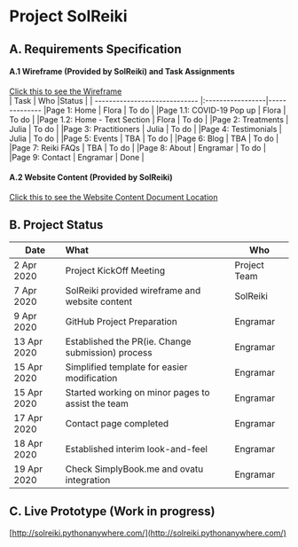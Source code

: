 # Project SolReiki

## A. Requirements Specification
#### A.1 Wireframe (Provided by SolReiki) and Task Assignments
[Click this to see the Wireframe](https://github.com/codesydney/solreiki/wiki/SolReiki-Wireframe)
<br/>
| Task                          | Who              |Status       |
| ----------------------------- |:-----------------|--------------
|Page 1: Home                   | Flora            | To do       |
|Page 1.1: COVID-19 Pop up      | Flora            | To do       |
|Page 1.2: Home - Text Section  | Flora            | To do       |
|Page 2: Treatments             | Julia            | To do       |
|Page 3: Practitioners          | Julia            | To do       |
|Page 4: Testimonials           | Julia            | To do       |
|Page 5: Events                 | TBA              | To do       |
|Page 6: Blog                   | TBA              | To do       |
|Page 7: Reiki FAQs             | TBA              | To do       |
|Page 8: About                  | Engramar         | To do       |
|Page 9: Contact                | Engramar         | Done        |

#### A.2 Website Content (Provided by SolReiki)
[Click this to see the Website Content Document Location](https://drive.google.com/file/d/1WEFu9kTbXuF4rlGH-KcS2i7Ea_KDDrT4/view?usp=sharing)

## B. Project Status
| Date          | What                                                           |Who|
| ------------- |:---------------------------------------------------------------|---|
| 2 Apr 2020    | Project KickOff Meeting                                        |Project Team|
| 7 Apr 2020    | SolReiki provided wireframe and website content                |SolReiki|  
| 9 Apr 2020    | GitHub Project Preparation                                     |Engramar|  
| 13 Apr 2020   | Established the PR(ie. Change submission) process              |Engramar|  
| 15 Apr 2020   | Simplified template for easier modification                    |Engramar|  
| 15 Apr 2020   | Started working on minor pages to assist the team              |Engramar|
| 17 Apr 2020   | Contact page completed                                         |Engramar|
| 18 Apr 2020   | Established interim look-and-feel                              |Engramar|
| 19 Apr 2020   | Check SimplyBook.me and ovatu integration                      |Engramar|

## C. Live Prototype (Work in progress)
[http://solreiki.pythonanywhere.com/](http://solreiki.pythonanywhere.com/)